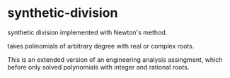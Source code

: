 # synthetic-division

synthetic division implemented with Newton's method. 

takes polinomials of arbitrary degree with real or complex roots.
 
This is an extended version of an engineering analysis assingment, which before only solved polynomials with integer and rational roots.
